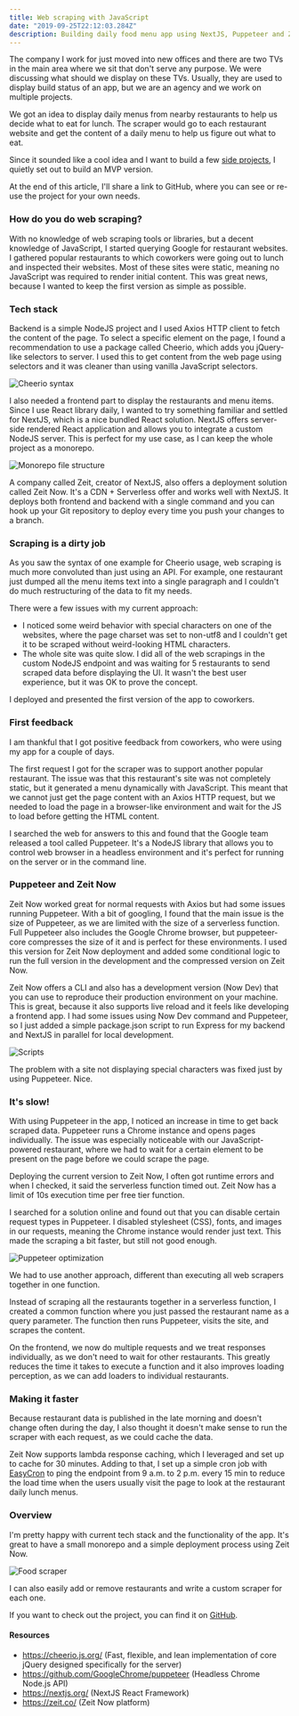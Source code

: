 ```yaml
---
title: Web scraping with JavaScript
date: "2019-09-25T22:12:03.284Z"
description: Building daily food menu app using NextJS, Puppeteer and Zeit Now.
---
```


The company I work for just moved into new offices and there are two TVs in the main area where we sit that don't serve any purpose. We were discussing what should we display on these TVs. Usually, they are used to display build status of an app, but we are an agency and we work on multiple projects.

We got an idea to display daily menus from nearby restaurants to help us decide what to eat for lunch. The scraper would go to each restaurant website and get the content of a daily menu to help us figure out what to eat.

Since it sounded like a cool idea and I want to build a few [side projects](https://devhealth.io/side-projects/), I quietly set out to build an MVP version.

At the end of this article, I'll share a link to GitHub, where you can see or re-use the project for your own needs.

### How do you do web scraping?

With no knowledge of web scraping tools or libraries, but a decent knowledge of JavaScript, I started querying Google for restaurant websites. I gathered popular restaurants to which coworkers were going out to lunch and inspected their websites. Most of these sites were static, meaning no JavaScript was required to render initial content. This was great news, because I wanted to keep the first version as simple as possible.

### Tech stack

Backend is a simple NodeJS project and I used Axios HTTP client to fetch the content of the page. To select a specific element on the page, I found a recommendation to use a package called Cheerio, which adds you jQuery-like selectors to server. I used this to get content from the web page using selectors and it was cleaner than using vanilla JavaScript selectors.

![Cheerio syntax](./cheerio.png)

I also needed a frontend part to display the restaurants and menu items. Since I use React library daily, I wanted to try something familiar and settled for NextJS, which is a nice bundled React solution. NextJS offers server-side rendered React application and allows you to integrate a custom NodeJS server. This is perfect for my use case, as I can keep the whole project as a monorepo.

![Monorepo file structure](./file-structure.png)

A company called Zeit, creator of NextJS, also offers a deployment solution called Zeit Now. It's a CDN + Serverless offer and works well with NextJS. It deploys both frontend and backend with a single command and you can hook up your Git repository to deploy every time you push your changes to a branch.

### Scraping is a dirty job

As you saw the syntax of one example for Cheerio usage, web scraping is much more convoluted than just using an API. For example, one restaurant just dumped all the menu items text into a single paragraph and I couldn't do much restructuring of the data to fit my needs.

There were a few issues with my current approach:

- I noticed some weird behavior with special characters on one of the websites, where the page charset was set to non-utf8 and I couldn't get it to be scraped without weird-looking HTML characters.
- The whole site was quite slow. I did all of the web scrapings in the custom NodeJS endpoint and was waiting for 5 restaurants to send scraped data before displaying the UI. It wasn't the best user experience, but it was OK to prove the concept.

I deployed and presented the first version of the app to coworkers.

### First feedback

I am thankful that I got positive feedback from coworkers, who were using my app for a couple of days.

The first request I got for the scraper was to support another popular restaurant. The issue was that this restaurant's site was not completely static, but it generated a menu dynamically with JavaScript. This meant that we cannot just get the page content with an Axios HTTP request, but we needed to load the page in a browser-like environment and wait for the JS to load before getting the HTML content.

I searched the web for answers to this and found that the Google team released a tool called Puppeteer. It's a NodeJS library that allows you to control web browser in a headless environment and it's perfect for running on the server or in the command line.

### Puppeteer and Zeit Now

Zeit Now worked great for normal requests with Axios but had some issues running Puppeteer. With a bit of googling, I found that the main issue is the size of Puppeteer, as we are limited with the size of a serverless function. Full Puppeteer also includes the Google Chrome browser, but puppeteer-core compresses the size of it and is perfect for these environments. I used this version for Zeit Now deployment and added some conditional logic to run the full version in the development and the compressed version on Zeit Now.

Zeit Now offers a CLI and also has a development version (Now Dev) that you can use to reproduce their production environment on your machine. This is great, because it also supports live reload and it feels like developing a frontend app. I had some issues using Now Dev command and Puppeteer, so I just added a simple package.json script to run Express for my backend and NextJS in parallel for local development.

![Scripts](./package-json.png)

The problem with a site not displaying special characters was fixed just by using Puppeteer. Nice.

### It's slow!

With using Puppeteer in the app, I noticed an increase in time to get back scraped data. Puppeteer runs a Chrome instance and opens pages individually. The issue was especially noticeable with our JavaScript-powered restaurant, where we had to wait for a certain element to be present on the page before we could scrape the page.

Deploying the current version to Zeit Now, I often got runtime errors and when I checked, it said the serverless function timed out. Zeit Now has a limit of 10s execution time per free tier function.

I searched for a solution online and found out that you can disable certain request types in Puppeteer. I disabled stylesheet (CSS), fonts, and images in our requests, meaning the Chrome instance would render just text. This made the scraping a bit faster, but still not good enough.

![Puppeteer optimization](./puppeteer-optimization.png)

We had to use another approach, different than executing all web scrapers together in one function.

Instead of scraping all the restaurants together in a serverless function, I created a common function where you just passed the restaurant name as a query parameter. The function then runs Puppeteer, visits the site, and scrapes the content.

On the frontend, we now do multiple requests and we treat responses individually, as we don't need to wait for other restaurants. This greatly reduces the time it takes to execute a function and it also improves loading perception, as we can add loaders to individual restaurants.

### Making it faster

Because restaurant data is published in the late morning and doesn't change often during the day, I also thought it doesn't make sense to run the scraper with each request, as we could cache the data.

Zeit Now supports lambda response caching, which I leveraged and set up to cache for 30 minutes. Adding to that, I set up a simple cron job with [EasyCron](https://www.easycron.com) to ping the endpoint from 9 a.m. to 2 p.m. every 15 min to reduce the load time when the users usually visit the page to look at the restaurant daily lunch menus.

### Overview

I'm pretty happy with current tech stack and the functionality of the app. It's great to have a small monorepo and a simple deployment process using Zeit Now.

![Food scraper](./food-scraper.png)

I can also easily add or remove restaurants and write a custom scraper for each one.

If you want to check out the project, you can find it on [GitHub](https://github.com/jamzi/food-scraper).

#### Resources

- https://cheerio.js.org/ (Fast, flexible, and lean implementation of core jQuery designed specifically for the server)
- https://github.com/GoogleChrome/puppeteer (Headless Chrome Node.js API)
- https://nextjs.org/ (NextJS React Framework)
- https://zeit.co/ (Zeit Now platform)
